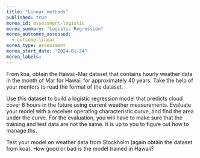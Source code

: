 ```yaml
---
title: "Linear methods"
published: true
morea_id: assessment-logistic
morea_summary: "Logistic Regression"
morea_outcomes_assessed:
  - outcome-linear
morea_type: assessment
morea_start_date: "2024-01-24"
morea_labels:
---
```


From koa, obtain the Hawaii-Mar dataset that contains hourly weather
data in the month of Mar for Hawaii for approximately 40 years. Take
the help of your mentors to read the format of the dataset.

Use this dataset to build a logistic regression model that predicts
cloud cover 6 hours in the future using current weather
measurements. Evaluate your model with a receiver operating
characteristic curve, and find the area under the curve. For the
evaluation, you will have to make sure that the training and test
data are not the same. It is up to you to figure out how to manage
ths.

Test your model on weather data from Stockholm (again obtain the
dataset from koa). How good or bad is the model trained in Hawaii?
